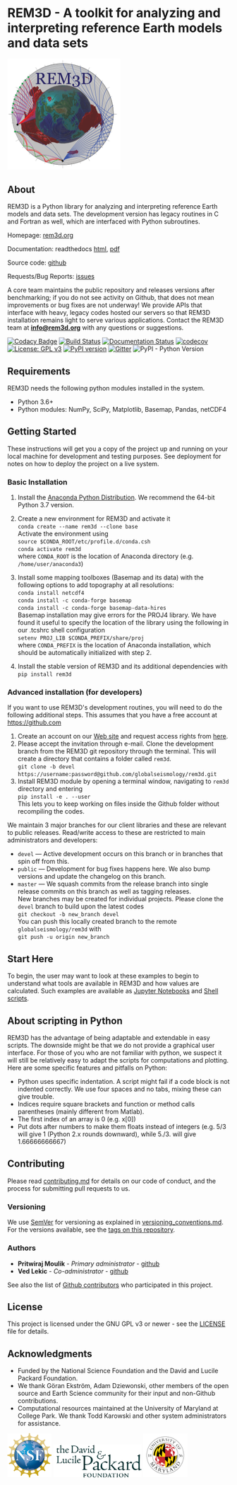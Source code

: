 # REM3D - A toolkit for analyzing and interpreting reference Earth models and data sets

<img src="docs/rem3dlogo.png" width="256">

## About

REM3D is a Python library for analyzing and interpreting reference Earth models and data sets. The development version has legacy routines in C and Fortran as well, which are interfaced with Python subroutines.

Homepage: [rem3d.org](http://rem3d.org)

Documentation: readthedocs [html](http://rem3d.readthedocs.io), [pdf](https://media.readthedocs.org/pdf/rem3d/latest/rem3d.pdf)

Source code: [github](https://github.com/globalseismology/rem3d)

Requests/Bug Reports: [issues](https://github.com/globalseismology/rem3d/issues)

A core team maintains the public repository and releases versions after benchmarking; if you do not see activity on Github, that does not mean improvements or bug fixes are not underway! We provide APIs that interface with heavy, legacy codes hosted our servers so that REM3D installation remains light to serve various applications. Contact the REM3D team at **info@rem3d.org** with any questions or suggestions.

[![Codacy Badge](https://api.codacy.com/project/badge/Grade/110c5a409f60485f83d442b8834eba2c)](https://www.codacy.com?utm_source=github.com&amp;utm_medium=referral&amp;utm_content=globalseismology/rem3d&amp;utm_campaign=Badge_Grade) [![Build Status](https://travis-ci.com/globalseismology/rem3d.svg?token=Z1JjFn7SrxG1nGGE9y1u&branch=master)](https://travis-ci.com/globalseismology/rem3d) [![Documentation Status](https://readthedocs.org/projects/rem3d/badge/?version=latest)](https://rem3d.readthedocs.io/en/latest/?badge=latest) [![codecov](https://codecov.io/gh/globalseismology/rem3d/branch/master/graph/badge.svg?token=NTCVjCUfJm)](https://codecov.io/gh/globalseismology/rem3d) [![License: GPL v3](https://img.shields.io/badge/License-GPLv3-blue.svg)](https://www.gnu.org/licenses/gpl-3.0) [![PyPI version](https://badge.fury.io/py/rem3d.svg)](https://badge.fury.io/py/rem3d) [![Gitter](https://badges.gitter.im/rem3d/community.svg)](https://gitter.im/rem3d/community?utm_source=badge&utm_medium=badge&utm_campaign=pr-badge) ![PyPI - Python Version](https://img.shields.io/pypi/pyversions/rem3d.svg?style=popout)

## Requirements

REM3D needs the following python modules installed in the system.
* Python 3.6+
* Python modules: NumPy, SciPy, Matplotlib, Basemap, Pandas, netCDF4


## Getting Started

These instructions will get you a copy of the project up and running on your local machine for development and testing purposes. See deployment for notes on how to deploy the project on a live system.

### Basic Installation

1. Install the [Anaconda Python Distribution](https://www.continuum.io/downloads). We recommend the 64-bit Python 3.7 version.
2. Create a new environment for REM3D and activate it  
`conda create --name rem3d --clone base`  
Activate the environment using  
`source $CONDA_ROOT/etc/profile.d/conda.csh`  
`conda activate rem3d`  
where `CONDA_ROOT` is the location of Anaconda directory (e.g. `/home/user/anaconda3`)

3. Install some mapping toolboxes (Basemap and its data) with the following options to add topography at all resolutions:  
`conda install netcdf4`  
`conda install -c conda-forge basemap`  
`conda install -c conda-forge basemap-data-hires`  
Basemap installation may give errors for the PROJ4 library. We have found it useful to specify the location of the library using the following in our .tcshrc shell configuration  
`setenv PROJ_LIB $CONDA_PREFIX/share/proj`  
where `CONDA_PREFIX` is the location of Anaconda installation, which should be automatically initialized with step 2.  
4. Install the stable version of REM3D and its additional dependencies with
`pip install rem3d`  


### Advanced installation (for developers)

If you want to use REM3D's development routines, you will need to do the following additional steps. This assumes that you have a free account at <https://github.com>  

1. Create an account on our [Web site](http://rem3d.org/login/register) and request access rights from [here](http://rem3d.org/join-us/github).
2. Please accept the invitation through e-mail. Clone the development branch from the REM3D git repository through the terminal. This will create a directory that contains a folder called `rem3d`.  
`git clone -b devel https://username:password@github.com/globalseismology/rem3d.git`
3. Install REM3D module by opening a terminal window, navigating to `rem3d` directory and entering  
`pip install -e . --user`  
This lets you to keep working on files inside the Github folder without recompiling the codes.

We maintain 3 major branches for our client libraries and these are relevant to public releases. Read/write access to these are restricted to main administrators and developers:  
* `devel` — Active development occurs on this branch or in branches that spin off from this.  
* `public` — Development for bug fixes happens here. We also bump versions and update the changelog on this branch.  
* `master` — We squash commits from the release branch into single release commits on this branch as well as tagging releases.  
New branches may be created for individual projects. Please clone the `devel` branch to build upon the latest codes  
`git checkout -b new_branch devel`  
You can push this locally created branch to the remote `globalseismology/rem3d` with  
`git push -u origin new_branch`  

## Start Here

To begin, the user may want to look at these examples to begin to understand
what tools are available in REM3D and how values are calculated. Such examples are available as [Jupyter Notebooks](examples/Notebooks) and [Shell scripts](examples/Scripts).

## About scripting in Python

REM3D has the advantage of being adaptable and extendable in easy scripts. The downside might be that we do not
provide a graphical user interface. For those of you who are not familiar  with python, we suspect it will still be
relatively easy to adapt the scripts for computations and plotting.
Here are some specific features and pitfalls on Python:  

* Python uses specific indentation. A script might fail if a code block is not indented correctly. We use four spaces and no tabs, mixing these can give trouble.  
* Indices require square brackets and function or method calls parentheses (mainly different from Matlab).  
* The first index of an array is 0 (e.g. x[0])  
* Put dots after numbers to make them floats instead of integers (e.g. 5/3 will give 1 (Python 2.x rounds downward), while 5./3. will give 1.66666666667)  

## Contributing

Please read [contributing.md](docs/contributing.md) for details on our code of conduct, and the process for submitting pull requests to us.

### Versioning

We use [SemVer](http://semver.org/) for versioning as explained in [versioning_conventions.md](docs/versioning_conventions.md). For the versions available, see the [tags on this repository](https://github.com/globalseismology/rem3d/tags).

### Authors

* **Pritwiraj Moulik** - *Primary administrator* - [github](https://github.com/pmoulik)
* **Ved Lekic** - *Co-administrator* - [github](https://github.com/vedlekic)

See also the list of [Github contributors](https://github.com/globalseismology/rem3d/contributors) who participated in this project.

## License

This project is licensed under the GNU GPL v3 or newer - see the [LICENSE](LICENSE) file for details.

## Acknowledgments

* Funded by the National Science Foundation and the David and Lucile Packard Foundation.
* We thank Göran Ekström, Adam Dziewonski, other members of the open source and Earth Science community for their input and non-Github contributions.
* Computational resources maintained at the University of Maryland at College Park. We thank Todd Karowski and other system administrators for assistance.  

<img src="docs/NSF.png" width="100"> <img src="docs/packard.png" width="200"> <img src="docs/UMD.png" width="100">